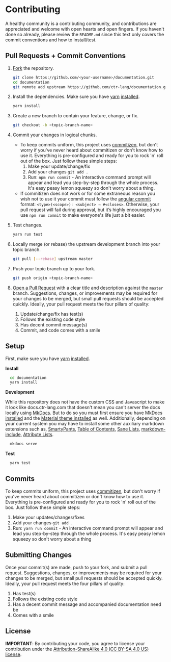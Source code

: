 # Contributing

A healthy community is a contributing community, and contributions are appreciated and welcome with open hearts and open fingers. If you haven't done so already, please review the `README.md` since this text only covers the commit conventions and how to install/test.


## Pull Requests + Commit Conventions

1. [Fork](https://help.github.com/fork-a-repo/) the repository.

   ```bash
   git clone https://github.com/<your-username>/documentation.git
   cd documentation
   git remote add upstream https://github.com/ctr-lang/documentation.git
   ```

2. Install the dependencies. Make sure you have [yarn](https://yarnpkg.com) [installed](https://yarnpkg.com/en/docs/install).

   ```bash
   yarn install
   ```

4. Create a new branch to contain your feature, change, or fix.

   ```bash
   git checkout -b <topic-branch-name>
   ```

5. Commit your changes in logical chunks.
    + To keep commits uniform, this project uses [commitizen](http://commitizen.github.io/cz-cli/), but don't worry if you've never heard about commitizen or don't know how to use it. Everything is pre-configured and ready for you to rock 'n' roll out of the box. Just follow these simple steps:
        1. Make your update/change/fix
        2. Add your changes `git add .`
        3. Run: `npm run commit` - An interactive command prompt will appear and lead you step-by-step through the whole process. It's easy peasy lemon squeezy so don't worry about a thing.
    + If commitizen does not work or for some extraneous reason you wish not to use it your commit must follow the [angular commit](https://github.com/angular/angular.js/blob/master/CONTRIBUTING.md#-git-commit-guidelines) format: `<type>(<scope>): <subject> → #<closes>`. Otherwise, your pull request will fail during approval, but it’s highly encouraged you use `npm run commit` to make everyone's life just a bit easier.

6. Test changes.

   ```bash
   yarn run test
   ```

7. Locally merge (or rebase) the upstream development branch into your topic branch.

   ```bash
   git pull [--rebase] upstream master
   ```

8. Push your topic branch up to your fork.

   ```bash
   git push origin <topic-branch-name>
   ```

9. [Open a Pull Request](https://help.github.com/articles/using-pull-requests/) with a clear title and description against the `master` branch. Suggestions, changes, or improvements may be required for your changes to be merged, but small pull requests should be accepted quickly. Ideally, your pull request meets the four pillars of quality:
    1. Update/change/fix has test(s)
    2. Follows the existing code style
    3. Has decent commit message(s)
    4. Commit, and code comes with a smile


## Setup

First, make sure you have [yarn](https://yarnpkg.com) [installed](https://yarnpkg.com/en/docs/install).

__Install__
```bash
  cd documentation
  yarn install
```

__Development__

While this repository does not have the custom CSS and Javascript to make it look like docs.ctr-lang.com that doesn't mean you can't server the docs locally using [MkDocs](http://www.mkdocs.org/). But to do so you must first ensure you have MkDocs [installed](http://www.mkdocs.org/#installation) and the [Material theme installed](https://github.com/squidfunk/mkdocs-material) as well. Additionally, depending on your current system you may have to install some other auxiliary markdown extensions such as, [SmartyPants](https://pythonhosted.org/Markdown/extensions/smarty.html), [Table of Contents](https://pythonhosted.org/Markdown/extensions/toc.html), [Sane Lists](https://pythonhosted.org/Markdown/extensions/sane_lists.html), [markdown-include](https://github.com/cmacmackin/markdown-include), [Attribute Lists](https://pythonhosted.org/Markdown/extensions/attr_list.html).


```bash
  mkdocs serve
```


__Test__

```bash
  yarn test
```


## Commits

To keep commits uniform, this project uses [commitizen](http://commitizen.github.io/cz-cli/), but don't worry if you've never heard about commitizen or don't know how to use it. Everything is pre-configured and ready for you to rock 'n' roll out of the box. Just follow these simple steps:

1. Make your updates/changes/fixes
2. Add your changes `git add .`
3. Run: `yarn run commit` - An interactive command prompt will appear and lead you step-by-step through the whole process. It's easy peasy lemon squeezy so don't worry about a thing


## Submitting Changes

Once your commit(s) are made, push to your fork, and submit a pull request. Suggestions, changes, or improvements may be required for your changes to be merged, but small pull requests should be accepted quickly. Ideally, your pull request meets the four pillars of quality:

1. Has test(s)
2. Follows the existing code style
3. Has a decent commit message and accompanied documentation need be
4. Comes with a smile


## License

__IMPORTANT__: By contributing your code, you agree to license your contribution under the [Attribution-ShareAlike 4.0 (CC BY-SA 4.0 US)](https://creativecommons.org/licenses/by-sa/4.0/) [license](https://github.com/ctr-lang/documentation/blob/master/LICENSE.md).
